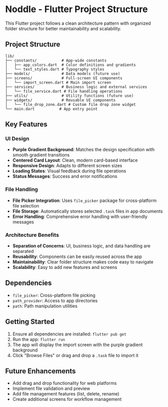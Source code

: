 # Noddle - Flutter Project Structure

This Flutter project follows a clean architecture pattern with organized folder structure for better maintainability and scalability.

## Project Structure

```
lib/
├── constants/           # App-wide constants
│   ├── app_colors.dart  # Color definitions and gradients
│   └── text_styles.dart # Typography styles
├── models/              # Data models (future use)
├── screens/             # Full-screen UI components
│   └── import_screen.dart # Main import screen
├── services/            # Business logic and external services
│   └── file_service.dart # File handling operations
├── utils/               # Utility functions (future use)
├── widgets/             # Reusable UI components
│   └── file_drop_zone.dart # Custom file drop zone widget
└── main.dart           # App entry point
```

## Key Features

### UI Design

- **Purple Gradient Background**: Matches the design specification with smooth gradient transitions
- **Centered Card Layout**: Clean, modern card-based interface
- **Responsive Design**: Adapts to different screen sizes
- **Loading States**: Visual feedback during file operations
- **Status Messages**: Success and error notifications

### File Handling

- **File Picker Integration**: Uses `file_picker` package for cross-platform file selection
- **File Storage**: Automatically stores selected `.task` files in app documents
- **Error Handling**: Comprehensive error handling with user-friendly messages

### Architecture Benefits

- **Separation of Concerns**: UI, business logic, and data handling are separated
- **Reusability**: Components can be easily reused across the app
- **Maintainability**: Clear folder structure makes code easy to navigate
- **Scalability**: Easy to add new features and screens

## Dependencies

- `file_picker`: Cross-platform file picking
- `path_provider`: Access to app directories
- `path`: Path manipulation utilities

## Getting Started

1. Ensure all dependencies are installed: `flutter pub get`
2. Run the app: `flutter run`
3. The app will display the import screen with the purple gradient background
4. Click "Browse Files" or drag and drop a `.task` file to import it

## Future Enhancements

- Add drag and drop functionality for web platforms
- Implement file validation and preview
- Add file management features (list, delete, rename)
- Create additional screens for workflow management
